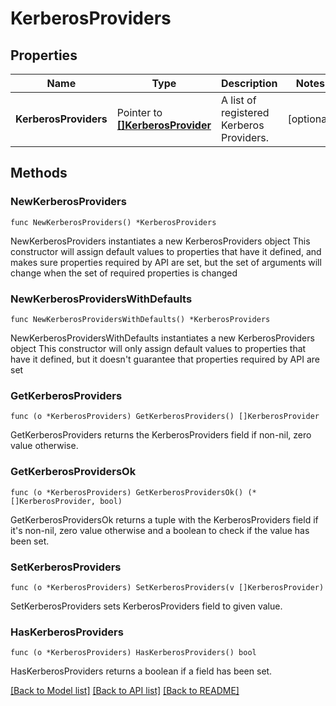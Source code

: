 # KerberosProviders

## Properties

Name | Type | Description | Notes
------------ | ------------- | ------------- | -------------
**KerberosProviders** | Pointer to [**[]KerberosProvider**](KerberosProvider.md) | A list of registered Kerberos Providers. | [optional] 

## Methods

### NewKerberosProviders

`func NewKerberosProviders() *KerberosProviders`

NewKerberosProviders instantiates a new KerberosProviders object
This constructor will assign default values to properties that have it defined,
and makes sure properties required by API are set, but the set of arguments
will change when the set of required properties is changed

### NewKerberosProvidersWithDefaults

`func NewKerberosProvidersWithDefaults() *KerberosProviders`

NewKerberosProvidersWithDefaults instantiates a new KerberosProviders object
This constructor will only assign default values to properties that have it defined,
but it doesn't guarantee that properties required by API are set

### GetKerberosProviders

`func (o *KerberosProviders) GetKerberosProviders() []KerberosProvider`

GetKerberosProviders returns the KerberosProviders field if non-nil, zero value otherwise.

### GetKerberosProvidersOk

`func (o *KerberosProviders) GetKerberosProvidersOk() (*[]KerberosProvider, bool)`

GetKerberosProvidersOk returns a tuple with the KerberosProviders field if it's non-nil, zero value otherwise
and a boolean to check if the value has been set.

### SetKerberosProviders

`func (o *KerberosProviders) SetKerberosProviders(v []KerberosProvider)`

SetKerberosProviders sets KerberosProviders field to given value.

### HasKerberosProviders

`func (o *KerberosProviders) HasKerberosProviders() bool`

HasKerberosProviders returns a boolean if a field has been set.


[[Back to Model list]](../README.md#documentation-for-models) [[Back to API list]](../README.md#documentation-for-api-endpoints) [[Back to README]](../README.md)


